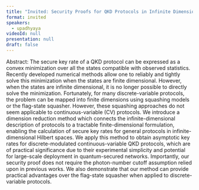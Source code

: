 ```yaml
---
title: "Invited: Security Proofs for QKD Protocols in Infinite Dimensions (Chair: TBA)"
format: invited
speakers:
  - upadhyaya
videoId: null
presentation: null
draft: false
---
```

Abstract: The secure key rate of a QKD protocol can be expressed as a convex minimization over all the states compatible with observed statistics. Recently developed numerical methods allow one to reliably and tightly solve this minimization when the states are finite dimensional. However, when the states are infinite dimensional, it is no longer possible to directly solve the minimization. Fortunately, for many discrete-variable protocols, the problem can be mapped into finite dimensions using squashing models or the flag-state squasher. However, these squashing approaches do not seem applicable to continuous-variable (CV) protocols. We introduce a dimension reduction method which connects the infinite-dimensional description of protocols to a tractable finite-dimensional formulation, enabling the calculation of secure key rates for general protocols in infinite-dimensional Hilbert spaces. We apply this method to obtain asymptotic key rates for discrete-modulated continuous-variable QKD protocols, which are of practical significance due to their experimental simplicity and potential for large-scale deployment in quantum-secured networks. Importantly, our security proof does not require the photon-number cutoff assumption relied upon in previous works. We also demonstrate that our method can provide practical advantages over the flag-state squasher when applied to discrete-variable protocols.

<!-- fields to use above: -->
<!-- videoId: "Vfl9pPh6ipI" -->
<!-- presentation: "/slides/invited-MargaridaPereira.pdf" -->
